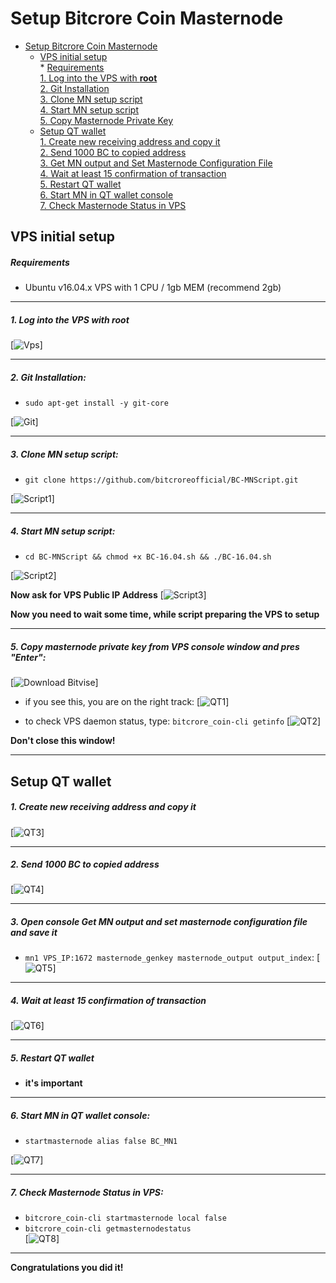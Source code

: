 # Setup Bitcrore Coin Masternode  
- [Setup Bitcrore Coin Masternode](#setup-bitcrore-coin-masternode)  
  * [VPS initial setup](#vps-initial-setup)  
        * [Requirements](#requirements)   
         [1. Log into the VPS with **root**](#1-log-into-the-vps-with-root)  
         [2. Git Installation](#2-git-installation)  
         [3. Clone MN setup script](#3-clone-mn-setup-script)  
         [4. Start MN setup script](#4-start-mn-setup-script)  
         [5. Copy Masternode Private Key](#5-copy-masternode-private-key-from-vps-console-window-and-pres-enter)
  * [Setup QT wallet](#setup-qt-wallet)  
         [1. Create new receiving address and copy it](#1-create-new-receiving-address-and-copy-it)  
	 [2. Send 1000 BC to copied address](#2-send-1000-bc-to-copied-address)  
	 [3. Get MN output and Set Masternode Configuration File](#3-open-console-get-mn-output-and-set-masternode-configuration-file-and-save-it)  
	 [4. Wait at least 15 confirmation of transaction](#4-wait-at-least-15-confirmation-of-transaction)  
         [5. Restart QT wallet](#5-restart-qt-wallet)  
         [6. Start MN in QT wallet console](#6-start-mn-in-qt-wallet-console)  
	 [7. Check Masternode Status in VPS](#7-check-masternode-status-in-vps)  

## VPS initial setup

##### Requirements
- Ubuntu v16.04.x VPS with 1 CPU / 1gb MEM (recommend 2gb) 

***
##### 1. Log into the VPS with **root**  
[![Vps](https://raw.githubusercontent.com/bitcroreofficial/BC-MNScript/master/assets/1.png)]
***
##### 2. Git Installation:  
- ```sudo apt-get install -y git-core```  

[![Git](https://raw.githubusercontent.com/bitcroreofficial/BC-MNScript/master/assets/2.png)]
***
##### 3. Clone MN setup script: 
- ```git clone https://github.com/bitcroreofficial/BC-MNScript.git```  

[![Script1](https://raw.githubusercontent.com/bitcroreofficial/BC-MNScript/master/assets/3.png)]
***
##### 4. Start MN setup script: 
- ```cd BC-MNScript && chmod +x BC-16.04.sh && ./BC-16.04.sh```  

[![Script2](https://raw.githubusercontent.com/bitcroreofficial/BC-MNScript/master/assets/4.png)]  

**Now ask for VPS Public IP Address** 
[![Script3](https://raw.githubusercontent.com/bitcroreofficial/BC-MNScript/master/assets/5.png)]

**Now you need to wait some time, while script preparing the VPS to setup**  
***
##### 5. Copy masternode private key from VPS console window and pres "Enter":
[![Download Bitvise](https://raw.githubusercontent.com/bitcroreofficial/BC-MNScript/master/assets/6.png)] 

- if you see this, you are on the right track:
[![QT1](https://raw.githubusercontent.com/bitcroreofficial/BC-MNScript/master/assets/7.png)]

- to check VPS daemon status, type: ```bitcrore_coin-cli getinfo```
[![QT2](https://raw.githubusercontent.com/bitcroreofficial/BC-MNScript/master/assets/8.png)]

**Don't close this window!** 
***		

## Setup QT wallet
##### 1. Create new receiving address and copy it
[![QT3](https://raw.githubusercontent.com/bitcroreofficial/BC-MNScript/master/assets/9.png)] 

***
##### 2. Send 1000 BC to copied address
[![QT4](https://raw.githubusercontent.com/bitcroreofficial/BC-MNScript/master/assets/10.png)]
***
##### 3. Open console Get MN output and set masternode configuration file and save it
- ```mn1 VPS_IP:1672 masternode_genkey masternode_output output_index```:
[![QT5](https://raw.githubusercontent.com/bitcroreofficial/BC-MNScript/master/assets/11.png)]
***
##### 4. Wait at least 15 confirmation of transaction
[![QT6](https://raw.githubusercontent.com/bitcroreofficial/BC-MNScript/master/assets/12.png)]
***
##### 5. Restart QT wallet  
- **it's important**
***
##### 6. Start MN in QT wallet console:
- ```startmasternode alias false BC_MN1```  

[![QT7](https://raw.githubusercontent.com/bitcroreofficial/BC-MNScript/master/assets/13.png)]
***
##### 7. Check Masternode Status in VPS:
- ```bitcrore_coin-cli startmasternode local false``` 
- ```bitcrore_coin-cli getmasternodestatus```  
[![QT8](https://raw.githubusercontent.com/bitcroreofficial/BC-MNScript/master/assets/14.png)]  
***
**Сongratulations you did it!**


